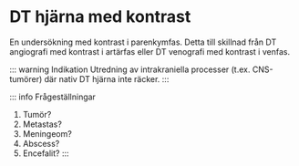 # DT hjärna med kontrast

En undersökning med kontrast i parenkymfas. Detta till skillnad från DT angiografi med kontrast i artärfas eller DT venografi med kontrast i venfas. 

::: warning Indikation
Utredning av intrakraniella processer (t.ex. CNS-tumörer) där nativ DT hjärna inte räcker. 
:::

::: info Frågeställningar
1. Tumör?
2. Metastas?
3. Meningeom?
4. Abscess?
5. Encefalit?
:::